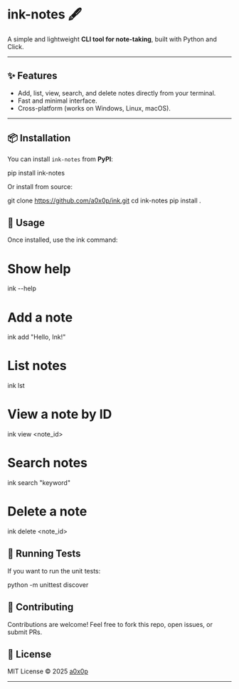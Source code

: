 # ink-notes 🖋️

A simple and lightweight **CLI tool for note-taking**, built with Python and Click.

---

## ✨ Features
- Add, list, view, search, and delete notes directly from your terminal.
- Fast and minimal interface.
- Cross-platform (works on Windows, Linux, macOS).

---

## 📦 Installation

You can install `ink-notes` from **PyPI**:

pip install ink-notes

Or install from source:

git clone https://github.com/a0x0p/ink.git
cd ink-notes
pip install .

## 🚀 Usage
Once installed, use the ink command:
# Show help
ink --help

# Add a note
ink add "Hello, Ink!"

# List notes
ink lst

# View a note by ID
ink view <note_id>

# Search notes
ink search "keyword"

# Delete a note
ink delete <note_id>

## 🧪 Running Tests

If you want to run the unit tests:

python -m unittest discover

## 🤝 Contributing

Contributions are welcome!
Feel free to fork this repo, open issues, or submit PRs.

## 📜 License

MIT License © 2025 [a0x0p](https://github.com/a0x0p)

---
